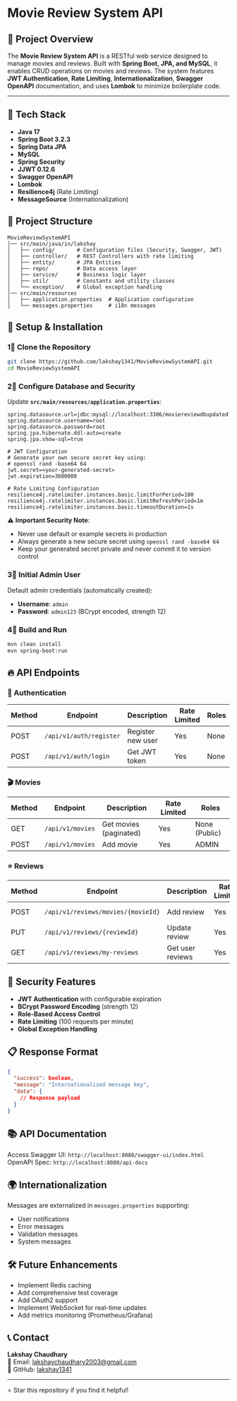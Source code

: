# Movie Review System API

## 📌 Project Overview
The **Movie Review System API** is a RESTful web service designed to manage movies and reviews. Built with **Spring Boot, JPA, and MySQL**, it enables CRUD operations on movies and reviews. The system features **JWT Authentication**, **Rate Limiting**, **Internationalization**, **Swagger OpenAPI** documentation, and uses **Lombok** to minimize boilerplate code.

---

## 🚀 Tech Stack
- **Java 17**
- **Spring Boot 3.2.3**
- **Spring Data JPA**
- **MySQL**
- **Spring Security**
- **JJWT 0.12.6**
- **Swagger OpenAPI**
- **Lombok**
- **Resilience4j** (Rate Limiting)
- **MessageSource** (Internationalization)

## 🐂 Project Structure
```
MovieReviewSystemAPI
│── src/main/java/in/lakshay
│   ├── config/       # Configuration files (Security, Swagger, JWT)
│   ├── controller/   # REST Controllers with rate limiting
│   ├── entity/       # JPA Entities
│   ├── repo/         # Data access layer
│   ├── service/      # Business logic layer
│   ├── util/         # Constants and utility classes
│   └── exception/    # Global exception handling
│── src/main/resources
│   ├── application.properties  # Application configuration
│   └── messages.properties     # i18n messages
```

## 🔧 Setup & Installation

### 1⃣ Clone the Repository
```bash
git clone https://github.com/lakshay1341/MovieReviewSystemAPI.git
cd MovieReviewSystemAPI
```

### 2⃣ Configure Database and Security
Update **`src/main/resources/application.properties`**:
```properties
spring.datasource.url=jdbc:mysql://localhost:3306/moviereviewdbupdated
spring.datasource.username=root
spring.datasource.password=root
spring.jpa.hibernate.ddl-auto=create
spring.jpa.show-sql=true

# JWT Configuration
# Generate your own secure secret key using:
# openssl rand -base64 64
jwt.secret=<your-generated-secret>
jwt.expiration=3600000

# Rate Limiting Configuration
resilience4j.ratelimiter.instances.basic.limitForPeriod=100
resilience4j.ratelimiter.instances.basic.limitRefreshPeriod=1m
resilience4j.ratelimiter.instances.basic.timeoutDuration=1s
```

⚠️ **Important Security Note**: 
- Never use default or example secrets in production
- Always generate a new secure secret using `openssl rand -base64 64`
- Keep your generated secret private and never commit it to version control

### 3⃣ Initial Admin User
Default admin credentials (automatically created):
- **Username**: `admin`
- **Password**: `admin123` (BCrypt encoded, strength 12)

### 4⃣ Build and Run
```bash
mvn clean install
mvn spring-boot:run
```

## 🔥 API Endpoints

### 🔑 Authentication
| Method | Endpoint     | Description         | Rate Limited | Roles |
|--------|-------------|---------------------|--------------|-------|
| POST   | `/api/v1/auth/register` | Register new user | Yes | None |
| POST   | `/api/v1/auth/login`    | Get JWT token    | Yes | None |

### 🎬 Movies
| Method | Endpoint          | Description        | Rate Limited | Roles |
|--------|------------------|--------------------|--------------|-------|
| GET    | `/api/v1/movies` | Get movies (paginated) | Yes | None (Public) |
| POST   | `/api/v1/movies` | Add movie         | Yes | ADMIN |

### ⭐ Reviews
| Method | Endpoint                    | Description      | Rate Limited | Roles |
|--------|----------------------------|------------------|--------------|-------|
| POST   | `/api/v1/reviews/movies/{movieId}` | Add review | Yes | USER, ADMIN |
| PUT    | `/api/v1/reviews/{reviewId}`      | Update review | Yes | Owner, ADMIN |
| GET    | `/api/v1/reviews/my-reviews`      | Get user reviews | Yes | USER, ADMIN |

## 🔐 Security Features
- **JWT Authentication** with configurable expiration
- **BCrypt Password Encoding** (strength 12)
- **Role-Based Access Control**
- **Rate Limiting** (100 requests per minute)
- **Global Exception Handling**

## 📋 Response Format
```json
{
  "success": boolean,
  "message": "Internationalized message key",
  "data": {
    // Response payload
  }
}
```

## 📚 API Documentation
Access Swagger UI: `http://localhost:8080/swagger-ui/index.html`
OpenAPI Spec: `http://localhost:8080/api-docs`

## 🌍 Internationalization
Messages are externalized in `messages.properties` supporting:
- User notifications
- Error messages
- Validation messages
- System messages

## 🛠️ Future Enhancements
- Implement Redis caching
- Add comprehensive test coverage
- Add OAuth2 support
- Implement WebSocket for real-time updates
- Add metrics monitoring (Prometheus/Grafana)

## 📞 Contact
**Lakshay Chaudhary**  
📧 Email: [lakshaychaudhary2003@gmail.com](mailto:lakshaychaudhary2003@gmail.com)  
💎 GitHub: [lakshay1341](https://github.com/lakshay1341)

---
⭐ Star this repository if you find it helpful!